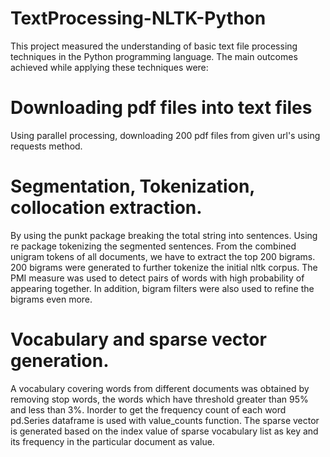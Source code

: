 # TextProcessing-NLTK-Python

This project measured the understanding of basic text file processing techniques in the Python programming language. The main outcomes achieved while applying these techniques were:

# Downloading pdf files into text files
Using parallel processing, downloading 200 pdf files from given url's using requests method.

# Segmentation, Tokenization, collocation extraction.
By using the punkt package breaking the total string into sentences. Using re package tokenizing the segmented sentences. From the combined unigram tokens of all documents, we have to extract the top 200 bigrams. 200 bigrams were generated to further tokenize the initial nltk corpus. The PMI measure was used to detect pairs of words with high probability of appearing together. In addition, bigram filters were also used to refine the bigrams even more.

# Vocabulary and sparse vector generation.
A vocabulary covering words from different documents was obtained by removing stop words, the words which have threshold greater than 95% and less than 3%. Inorder to get the frequency count of each word pd.Series dataframe is used with value_counts function. The sparse vector is generated based on the index value of sparse vocabulary list as key and its frequency in the particular document as value.
